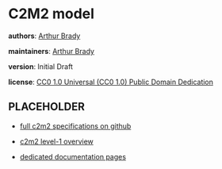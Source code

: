 # C2M2 model


**authors**: [Arthur Brady](https://orcid.org/0000-0002-8809-2477)

**maintainers**: [Arthur Brady](https://orcid.org/0000-0002-8809-2477)

**version**: Initial Draft

**license**: [CC0 1.0 Universal (CC0 1.0) Public Domain Dedication](https://creativecommons.org/publicdomain/zero/1.0/deed.en)

## PLACEHOLDER


* [full c2m2 specifications on github](https://github.com/nih-cfde/specifications-and-documentation)

* [c2m2 level-1 overview](https://github.com/nih-cfde/specifications-and-documentation/blob/master/draft-C2M2_ER_diagrams/Level-1-C2M2-model.png)

* [dedicated documentation pages](https://github.com/nih-cfde/specifications-and-documentation/tree/master/draft-C2M2_specification_with_Levels)
